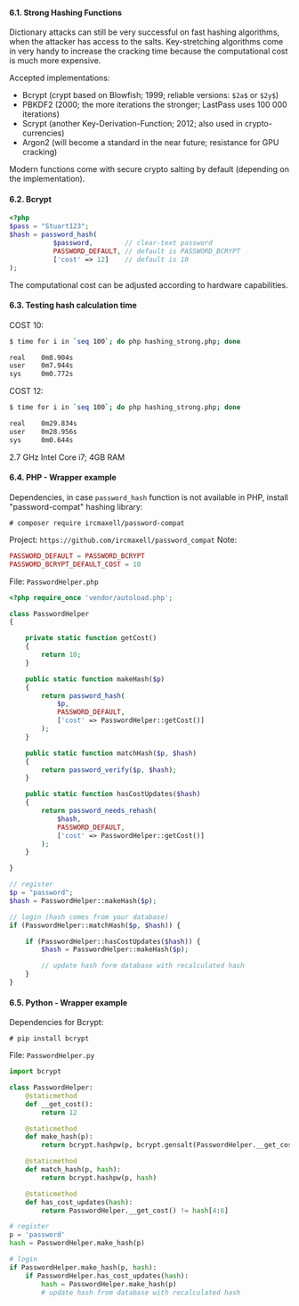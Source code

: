 #### 6.1. Strong Hashing Functions
Dictionary attacks can still be very successful on fast hashing algorithms, when the attacker has access to the salts.
Key-stretching algorithms come in very handy to increase the cracking time because the computational cost is much more expensive.

Accepted implementations:

- Bcrypt (crypt based on Blowfish; 1999; reliable versions: `$2a$` or `$2y$`)
- PBKDF2 (2000; the more iterations the stronger; LastPass uses 100 000 iterations)
- Scrypt (another Key-Derivation-Function; 2012; also used in crypto-currencies)
- Argon2 (will become a standard in the near future; resistance for GPU cracking)

Modern functions come with secure crypto salting by default (depending on the implementation).


#### 6.2. Bcrypt

```php
<?php
$pass = "Stuart123";
$hash = password_hash(
           $password,        // clear-text password
           PASSWORD_DEFAULT, // default is PASSWORD_BCRYPT
           ['cost' => 12]    // default is 10
);
```
The computational cost can be adjusted according to hardware capabilities.


#### 6.3. Testing hash calculation time

COST 10:
```bash
$ time for i in `seq 100`; do php hashing_strong.php; done

real    0m8.904s
user    0m7.944s
sys     0m0.772s
```

COST 12:
```bash
$ time for i in `seq 100`; do php hashing_strong.php; done

real    0m29.834s
user    0m28.956s
sys     0m0.644s
```
2.7 GHz Intel Core i7; 4GB RAM


#### 6.4. PHP - Wrapper example

Dependencies, in case `password_hash` function is not available in PHP, install "password-compat" hashing library:
```
# composer require ircmaxell/password-compat
```
Project: `https://github.com/ircmaxell/password_compat`
Note:
```php
PASSWORD_DEFAULT = PASSWORD_BCRYPT
PASSWORD_BCRYPT_DEFAULT_COST = 10
```

File: `PasswordHelper.php`

```php
<?php require_once 'vendor/autoload.php';

class PasswordHelper
{

    private static function getCost()
    {
        return 10;
    }

    public static function makeHash($p)
    {
        return password_hash(
            $p,
            PASSWORD_DEFAULT,
            ['cost' => PasswordHelper::getCost()]
        );
    }

    public static function matchHash($p, $hash)
    {
        return password_verify($p, $hash);
    }

    public static function hasCostUpdates($hash)
    {
        return password_needs_rehash(
            $hash,
            PASSWORD_DEFAULT,
            ['cost' => PasswordHelper::getCost()]
        );
    }

}

// register
$p = "password";
$hash = PasswordHelper::makeHash($p);

// login (hash comes from your database)
if (PasswordHelper::matchHash($p, $hash)) {

    if (PasswordHelper::hasCostUpdates($hash)) {
        $hash = PasswordHelper::makeHash($p);

        // update hash form database with recalculated hash
    }
}
```


#### 6.5. Python - Wrapper example

Dependencies for Bcrypt:
```
# pip install bcrypt
```

File: `PasswordHelper.py`
```python
import bcrypt

class PasswordHelper:
    @staticmethod
    def __get_cost():
        return 12

    @staticmethod
    def make_hash(p):
        return bcrypt.hashpw(p, bcrypt.gensalt(PasswordHelper.__get_cost()))

    @staticmethod
    def match_hash(p, hash):
        return bcrypt.hashpw(p, hash)

    @staticmethod
    def has_cost_updates(hash):
        return PasswordHelper.__get_cost() != hash[4:6]

# register
p = 'password'
hash = PasswordHelper.make_hash(p)

# login
if PasswordHelper.make_hash(p, hash):
    if PasswordHelper.has_cost_updates(hash):
        hash = PasswordHelper.make_hash(p)
        # update hash from database with recalculated hash
```
